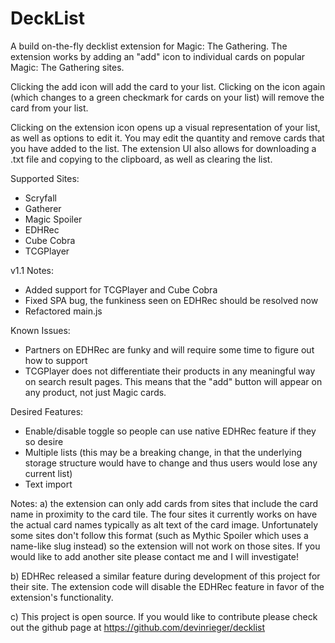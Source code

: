 # DeckList

A build on-the-fly decklist extension for Magic: The Gathering. The extension works by adding an "add" icon to individual cards on popular Magic: The Gathering sites.

Clicking the add icon will add the card to your list. Clicking on the icon again (which changes to a green checkmark for cards on your list) will remove the card from your list.

Clicking on the extension icon opens up a visual representation of your list, as well as options to edit it. You may edit the quantity and remove cards that you have added to the list. The extension UI also allows for downloading a .txt file and copying to the clipboard, as well as clearing the list.

Supported Sites:
- Scryfall
- Gatherer
- Magic Spoiler
- EDHRec
- Cube Cobra
- TCGPlayer

v1.1 Notes:
- Added support for TCGPlayer and Cube Cobra
- Fixed SPA bug, the funkiness seen on EDHRec should be resolved now
- Refactored main.js

Known Issues:
- Partners on EDHRec are funky and will require some time to figure out how to support
- TCGPlayer does not differentiate their products in any meaningful way on search result pages. This means that the "add" button will appear on any product, not just Magic cards.

Desired Features:
- Enable/disable toggle so people can use native EDHRec feature if they so desire
- Multiple lists (this may be a breaking change, in that the underlying storage structure would have to change and thus users would lose any current list)
- Text import

Notes:
a) the extension can only add cards from sites that include the card name in proximity to the card tile. The four sites it currently works on have the actual card names typically as alt text of the card image. Unfortunately some sites don't follow this format (such as Mythic Spoiler which uses a name-like slug instead) so the extension will not work on those sites. If you would like to add another site please contact me and I will investigate!

b) EDHRec released a similar feature during development of this project for their site. The extension code will disable the EDHRec feature in favor of the extension's functionality.

c) This project is open source. If you would like to contribute please check out the github page at https://github.com/devinrieger/decklist
